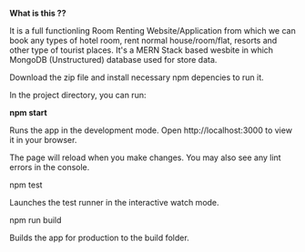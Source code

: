 **What is this ??**

It is a full functionling Room Renting Website/Application from which we can book any types of hotel room, 
rent normal house/room/flat, resorts and other type of tourist places.
It's a MERN Stack based wesbite in which MongoDB (Unstructured) database used for store data.

Download the zip file and install necessary npm depencies to run it.

In the project directory, you can run:

**npm start**

Runs the app in the development mode.
Open http://localhost:3000 to view it in your browser.

The page will reload when you make changes.
You may also see any lint errors in the console.

npm test

Launches the test runner in the interactive watch mode.

npm run build

Builds the app for production to the build folder.


